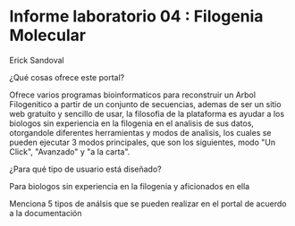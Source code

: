 # Informe laboratorio 04 : Filogenia Molecular
Erick Sandoval

¿Qué cosas ofrece este portal?   

  Ofrece varios programas bioinformaticos para reconstruir un Arbol Filogenitico a partir de un conjunto de secuencias, ademas de ser un sitio web gratuito y sencillo de usar, la filosofia de la plataforma es ayudar a los biologos sin experiencia en la filogenia en el analisis de sus datos, otorgandole diferentes herramientas y modos de analisis, los cuales se pueden ejecutar 3 modos principales, que son los siguientes, modo "Un Click", "Avanzado" y "a la carta".  
  
¿Para qué tipo de usuario está diseñado?  

  Para biologos sin experiencia en la filogenia y aficionados en ella   
  
Menciona 5 tipos de análsis que se pueden realizar en el portal de acuerdo a la documentación  
